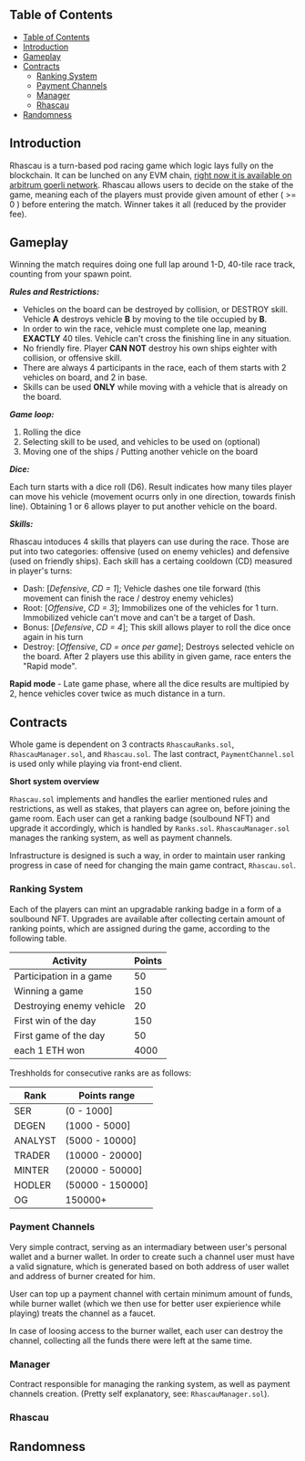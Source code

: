 
## Table of Contents
- [Table of Contents](#table-of-contents)
- [Introduction](#introduction)
- [Gameplay](#gameplay)
- [Contracts](#contracts)
  - [Ranking System](#ranking-system)
  - [Payment Channels](#payment-channels)
  - [Manager](#manager)
  - [Rhascau](#rhascau)
- [Randomness](#randomness)

## Introduction

Rhascau is a turn-based pod racing game which logic lays fully on the blockchain. It can be lunched on any EVM chain, [right now it is available on arbitrum goerli network](https://www.rhascau.com/). Rhascau allows users to decide on the stake of the game, meaning each of the players must provide given amount of ether ( >= 0 ) before entering the match. Winner takes it all (reduced by the provider fee).

## Gameplay

Winning the match requires doing one full lap around 1-D, 40-tile race track, counting from your spawn point. 

***Rules and Restrictions:***
- Vehicles on the board can be destroyed by collision, or DESTROY skill. Vehicle **A** destroys vehicle **B** by moving to the tile occupied by **B**.
- In order to win the race, vehicle must complete one lap, meaning **EXACTLY** 40 tiles. Vehicle can't cross the finishing line in any situation.
- No friendly fire. Player **CAN NOT** destroy his own ships eighter with collision, or offensive skill. 
- There are always 4 participants in the race, each of them starts with 2 vehicles on board, and 2 in base.
- Skills can be used **ONLY** while moving with a vehicle that is already on the board. 

***Game loop:***
1. Rolling the dice
2. Selecting skill to be used, and vehicles to be used on (optional)
3. Moving one of the ships / Putting another vehicle on the board

***Dice:***

Each turn starts with a dice roll (D6). Result indicates how many tiles player can move his vehicle (movement ocurrs only in one direction, towards finish line).
Obtaining 1 or 6 allows player to put another vehicle on the board.

***Skills:***

Rhascau intoduces 4 skills that players can use during the race. Those are put into two categories: offensive (used on enemy vehicles) and defensive (used on friendly ships). Each skill has a certaing cooldown (CD) measured in player's turns:
- Dash: [*Defensive*, *CD = 1*]; Vehicle dashes one tile forward (this movement can finish the race / destroy enemy vehicles) 
- Root: [*Offensive*, *CD = 3*]; Immobilizes one of the vehicles for 1 turn. Immobilized vehicle can't move and can't be a target of Dash.
- Bonus: [*Defensive*, *CD = 4*]; This skill allows player to roll the dice once again in his turn 
- Destroy: [*Offensive*, *CD = once per game*]; Destroys selected vehicle on the board. After 2 players use this ability in given game, race enters the "Rapid mode".

**Rapid mode** - Late game phase, where all the dice results are multipied by 2, hence vehicles cover twice as much distance in a turn.
## Contracts

Whole game is dependent on 3 contracts `RhascauRanks.sol`, `RhascauManager.sol`, and `Rhascau.sol`. The last contract, `PaymentChannel.sol` is used only while playing via front-end client.

**Short system overview** 

`Rhascau.sol` implements and handles the earlier mentioned rules and restrictions, as well as stakes, that players can agree on, before joining the game room. Each user can get a ranking badge (soulbound NFT) and upgrade it accordingly, which is handled by `Ranks.sol`. `RhascauManager.sol` manages the ranking system, as well as payment channels.

Infrastructure is designed is such a way, in order to maintain user ranking progress in case of need for changing the main game contract, `Rhascau.sol`.

### Ranking System

Each of the players can mint an upgradable ranking badge in a form of a soulbound NFT. Upgrades are available after collecting certain amount of ranking points, which are assigned during the game, according to the following table. 

| Activity                 	| Points 	|
|--------------------------	|--------	|
| Participation in a game  	| 50     	|
| Winning a game           	| 150    	|
| Destroying enemy vehicle 	| 20     	|
| First win of the day     	| 150    	|
| First game of the day    	| 50     	|
| each 1 ETH won           	| 4000   	|


Treshholds for consecutive ranks are as follows:

| Rank    	| Points range     	|
|---------	|------------------	|
| SER     	| (0 - 1000]       	|
| DEGEN   	| (1000 - 5000]    	|
| ANALYST 	| (5000 - 10000]   	|
| TRADER  	| (10000 - 20000]  	|
| MINTER  	| (20000 - 50000]  	|
| HODLER  	| (50000 - 150000] 	|
| OG      	| 150000+          	|

### Payment Channels

Very simple contract, serving as an intermadiary between user's personal wallet and a burner wallet. In order to create such a channel user must have a valid signature, which is generated based on both address of user wallet and address of burner created for him.

User can top up a payment channel with certain minimum amount of funds, while burner wallet (which we then use for better user expierience while playing) treats the channel as a faucet.

In case of loosing access to the burner wallet, each user can destroy the channel, collecting all the funds there were left at the same time.

### Manager

Contract responsible for managing the ranking system, as well as payment channels creation. (Pretty self explanatory, see: `RhascauManager.sol`).

### Rhascau
## Randomness
